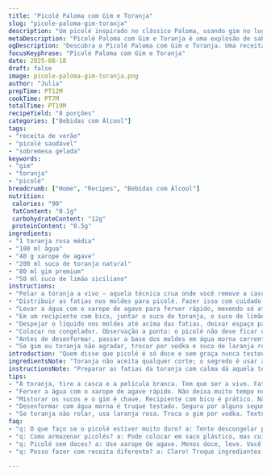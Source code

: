 ```yaml
---
title: "Picolé Paloma com Gim e Toranja"
slug: "picole-paloma-gim-toranja"
description: "Um picolé inspirado no clássico Paloma, usando gim no lugar da tequila para um toque diferente, com toranja rosa e limão siciliano. Refrescante, colorido e com o equilíbrio cítrico que desperta as papilas. A doçura vem da agave, substituindo o açúcar tradicional, conferindo leveza e um aroma que lembra mel. Fácil de fazer, com fatias de toranja dentro que dão textura e um visual lindo. Congelamento que não empedra, e dica para desenformar sem sofrimento. Para quem curte drinks congelados, vira o queridinho do verão."
metaDescription: "Picolé Paloma com Gim e Toranja é uma explosão de sabores. Refrescante, ideal para o verão. Experimente essa combinação única de ingredientes."
ogDescription: "Descubra o Picolé Paloma com Gim e Toranja. Uma receita fácil e saborosa para o calor. Refrescante e colorido, perfeito para os dias quentes."
focusKeyphrase: "Picolé Paloma com Gim e Toranja"
date: 2025-08-18
draft: false
image: picole-paloma-gim-toranja.png
author: "Julia"
prepTime: PT12M
cookTime: PT7M
totalTime: PT19M
recipeYield: "8 porções"
categories: ["Bebidas com Álcool"]
tags:
- "receita de verão"
- "picolé saudável"
- "sobremesa gelada"
keywords:
- "gim"
- "toranja"
- "picolé"
breadcrumb: ["Home", "Recipes", "Bebidas com Álcool"]
nutrition: 
 calories: "90"
 fatContent: "0.1g"
 carbohydrateContent: "12g"
 proteinContent: "0.5g"
ingredients:
- "1 toranja rosa média"
- "100 ml água"
- "40 g xarope de agave"
- "200 ml suco de toranja natural"
- "80 ml gim premium"
- "50 ml suco de limão siciliano"
instructions:
- "Pelar a toranja a vivo — aquela técnica crua onde você remove a casca e a película branca, só deixando a polpa exposta, pra evitar amargor. Fatias finas, de cerca de 1,5 cm, cortadas ao meio. Isso dá textura sem exagerar."
- "Distribuir as fatias nos moldes para picolé. Fazer isso com cuidado para que as fatias fiquem espalhadas, evita que se grudem quando congelar."
- "Levar a água com o xarope de agave para ferver rápido, mexendo só até dissolver. Não deixa ferver muito tempo, senão altera o sabor e cor. Pega cheiro doce, quase vegetal."
- "Em um recipiente com bico, juntar o suco de toranja, o suco de limão siciliano, o gim e o xarope quente já frio. Mistura bem, até tudo ficar homogêneo."
- "Despejar o líquido nos moldes até acima das fatias, deixar espaço para o bastão entrar sem sair. Inserir as hastes e ajeitar pra ficarem firmes, sem inclinar."
- "Colocar no congelador. Observação a ponto: o picolé não deve ficar uma pedra de gelo secona. Sinal bom é quando o líquido endurece, mas ao apertar com o dedo no lado do molde sente um certo 'suavizar' depois de 6 a 7 horas."
- "Antes de desenformar, passar a base dos moldes em água morna corrente por alguns segundos. Isso ajuda a soltar sem precisar forçar e deformar."
- "Se gim ou toranja não agradar, trocar por vodka e suco de laranja rosa também funciona, só a textura das fatias é que muda bastante."
introduction: "Quem disse que picolé é só doce e sem graça nunca testou essa versão que junta o punch da toranja com a frescura cítrica do limão siciliano e o toque alcoólico do gim. A ideia veio de clássicos mexicanos, os Palomas, mas com um ajuste brasileiro no ingrediente para quem não curte tequila. Várias tentativas mostraram que a agave substitui o açúcar com mais leveza, e que a toranja deve ser preparada a vivo para evitar amargor que poderia mascarar os sabores principais. Além disso, colocar fatias dentro do picolé traz uma sensação crocante que desaparece lentamente, deixando só o líquido gelado e saboroso. Vale o teste mesmo para neófitos em bebidas com álcool, porque a mistura é equilibrada. Dá para sentir o perfume cítrico assim que abre o congelador — e o clima convida a repetir."
ingredientsNote: "Toranja não aceita qualquer corte; o segredo é usar a técnica da pelagem a vivo—só a polpa exposta. Use gastura boa de agave em vez do açúcar, evita excesso de doçura e excesso de processo do forno ou fogão. Gim entrou no lugar da tequila para dar um perfumado herbáceo, mas vodka é substituto ideal para alcoolizados mais neutros. Limão siciliano troca o limão comum pelo seu aroma floral intenso, reforçando o lado aromático do picolé. Use água filtrada para manter pureza no congelamento e evitar formações de cristais grandes no gelo."
instructionsNote: "Preparar as fatias da toranja com calma dá aquela textura que a gente sente na mordida e com gosto natural, nada azedo demais. A dissolução do xarope é rápida e deve ser observada visualmente para não passar do ponto; nunca deixar ferver além do que precisa. Misturar os líquidos uniformemente no recipiente com bico facilita o enchimento dos moldes, evitando bagunça e desperdício. Inserir as hastes com cuidado, nem muito apertadas nem frouxas demais, ajuda a manter o picolé intacto no congelador. Congelar até sentir textura firme — se congelar demais, fica pedra e perde cremosidade. Para desenformar, água morna é truque antigo mas fundamental para não arrancar pedaço e danificar o picolé."
tips:
- "A toranja, tire a casca e a película branca. Tem que ser a vivo. Fatias finas, 1,5 cm. Textura ótima. Não deixa amargo."
- "Ferver a água com o xarope de agave rápido. Não deixa muito tempo no fogo. Aroma doce e vegetal. Olho ligado no ponto."
- "Misturar os sucos e o gim é chave. Recipiente com bico é prático. Não derruba. Mexe bem. Tudo homogêneo, tudo certo."
- "Desenformar com água morna é truque testado. Segura por alguns segundos. Ajuda a soltar. Estratégia boa e sem estresse."
- "Se toranja não rolar, usa laranja rosa. Troca o gim por vodka. Textura muda. Mas o sabor ainda surpreende, bem refrescante."
faq:
- "q: O que faço se o picolé estiver muito duro? a: Tente descongelar por poucos minutos no balcão. Pode ser difícil. Mas também, faça menos tempo no congelador."
- "q: Como armazenar picolés? a: Pode colocar em saco plástico, mas cuidado. Evita que grudem. Também pode manter nos moldes cobertos. Funciona."
- "q: Picolé sem doces? a: Use xarope de agave. Menos doce, leve. Você pode ajustar o sabor acentuando os sucos. Experimente."
- "q: Posso fazer com receita diferente? a: Claro! Troque ingredientes. Teste sabores. Mas cuidado com equilíbrio na acidez. Afinal, tem que ser refrescante."

---
```

